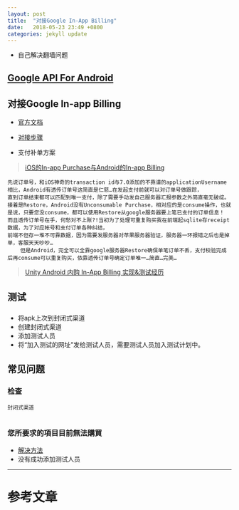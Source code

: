 ```yaml
---
layout: post
title:  "对接Google In-App Billing"
date:   2018-05-23 23:49 +0800
categories: jekyll update
---
```


* 自己解决翻墙问题

## [Google API For Android](https://developers.google.com/android/)

## 对接Google In-app Billing
* [官方文档](https://developer.android.com/google/play/billing/index.html)
* [对接步骤](https://developer.android.com/google/play/billing/billing_integrate.html)

* 支付补单方案
> [iOS的In-app Purchase与Android的In-app Billing](https://blog.csdn.net/darklinden/article/details/49506087)
```
先说订单号，和iOS神奇的transaction id与7.0添加的不靠谱的applicationUsername相比，Android有透传订单号这简直是仁慈…在发起支付前就可以对订单号做跟踪，
直到订单结束都可以匹配到唯一支付，除了需要手动发自己服务器汇报参数之外简直毫无破绽。
接着是Restore，Android没有Unconsumable Purchase，相对应的是consume操作，也就是说，只要您没consume，都可以使用Restore从google服务器要上笔已支付的订单信息！
而且透传订单号在手，何愁对不上账?!当初为了处理可重复购买我在前端起sqlite存receipt数据，为了对应帐号和支付订单各种纠结，
前端不但存一堆不可靠数据，因为需要发服务器对苹果服务器验证，服务器一环报错之后也是掉单，客服天天吵吵…
    但是Android，完全可以全靠google服务器Restore确保单笔订单不丢，支付校验完成后再consume可以重复购买，依靠透传订单号确定订单唯一…简直…完美…
```
> [Unity Android 内购 In-App Billing 实现&测试经历](https://www.jianshu.com/p/af15910535cc)

## 测试

### 
* 将apk上次到封闭式渠道
* 创建封闭式渠道
* 添加测试人员
* 将“加入测试的网址”发给测试人员，需要测试人员加入测试计划中。

## 常见问题

### 检查
```
封闭式渠道


```

### 您所要求的項目目前無法購買
* [解决方法](http://www.coderphrase.com/archives/64)
* 没有成功添加测试人员

---

# 参考文章
